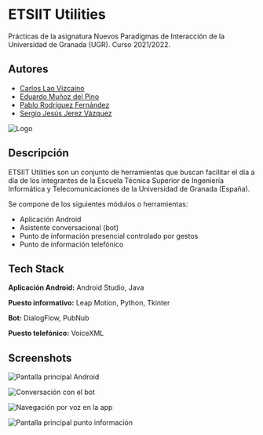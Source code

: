 
# ETSIIT Utilities

Prácticas de la asignatura Nuevos Paradigmas de Interacción de la Universidad de Granada (UGR). Curso 2021/2022.


## Autores

- [Carlos Lao Vizcaíno](https://github.com/carloslao)
- [Eduardo Muñoz del Pino](https://github.com/eduardo7423)
- [Pablo Rodríguez Fernández](https://github.com/arkanto99)
- [Sergio Jesús Jerez Vázquez](https://github.com/sjjerez)





![Logo](https://dev-to-uploads.s3.amazonaws.com/uploads/articles/th5xamgrr6se0x5ro4g6.png)


## Descripción
ETSIIT Utilities son un conjunto de herramientas que buscan facilitar el día a día de los integrantes de la Escuela Técnica Superior de Ingeniería Informática y Telecomunicaciones de la Universidad de Granada (España).

Se compone de los siguientes módulos o herramientas:
+ Aplicación Android
+ Asistente conversacional (bot)
+ Punto de información presencial controlado por gestos
+ Punto de información telefónico



## Tech Stack

**Aplicación Android:** Android Studio, Java

**Puesto informativo:** Leap Motion, Python, Tkinter

**Bot:** DialogFlow, PubNub

**Puesto telefónico:** VoiceXML


## Screenshots

![Pantalla principal Android](https://via.placeholder.com/468x300?text=App+Screenshot+Here)

![Conversación con el bot](https://via.placeholder.com/468x300?text=App+Screenshot+Here)

![Navegación por voz en la app](https://via.placeholder.com/468x300?text=App+Screenshot+Here)

![Pantalla principal punto información](https://via.placeholder.com/468x300?text=App+Screenshot+Here)

